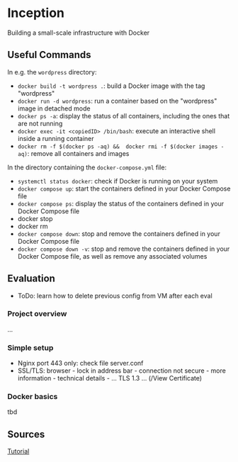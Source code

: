 # Inception
Building a small-scale infrastructure with Docker

## Useful Commands
In e.g. the `wordpress` directory:
- `docker build -t wordpress .`: build a Docker image with the tag "wordpress"
- `docker run -d wordpress`: run a container based on the "wordpress" image in detached mode
- `docker ps -a`: display the status of all containers, including the ones that are not running
- `docker exec -it <copiedID> /bin/bash`: execute an interactive shell inside a running container
- `docker rm -f $(docker ps -aq) &&  docker rmi -f $(docker images -aq)`: remove all containers and images

In the directory containing the `docker-compose.yml` file:
- `systemctl status docker`: check if Docker is running on your system
- `docker compose up`: start the containers defined in your Docker Compose file
- `docker compose ps`: display the status of the containers defined in your Docker Compose file
- docker stop
- docker rm
- `docker compose down`: stop and remove the containers defined in your Docker Compose file
- `docker compose down -v`: stop and remove the containers defined in your Docker Compose file, as well as remove any associated volumes

## Evaluation
- ToDo: learn how to delete previous config from VM after each eval

### Project overview
...

### Simple setup
- Nginx port 443 only: check file server.conf
- SSL/TLS: browser - lock in address bar - connection not secure - more information - technical details - ... TLS 1.3 ... (/View Certificate)

### Docker basics
tbd

## Sources

[Tutorial](https://github.com/waltergcc/42-inception?tab=readme-ov-file#1-the-containers)
